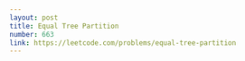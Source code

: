 ```yaml
---
layout: post
title: Equal Tree Partition
number: 663
link: https://leetcode.com/problems/equal-tree-partition
---
```

